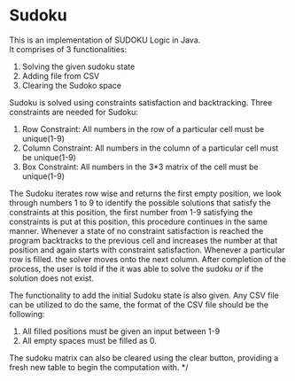 # Sudoku 
This is an implementation of SUDOKU Logic in Java.  
It comprises of 3 functionalities:
  1. Solving the given sudoku state
  2. Adding file from CSV 
  3. Clearing the Sudoko space

Sudoku is solved using constraints satisfaction and backtracking. Three constraints are needed for Sudoku: 
  1. Row Constraint: All numbers in the row of a particular cell must be unique(1-9)
  2. Column Constraint: All numbers in the column of a particular cell must be unique(1-9) 
  3. Box Constraint: All numbers in the 3*3 matrix of the cell must be unique(1-9)
  
The Sudoku iterates row wise and returns the first empty position, we look through numbers 1 to 9 to identify the possible solutions that satisfy the constraints at this position, the first number from 1-9 satisfying the constraints is put at this position, this procedure continues in the same manner. Whenever a state of no constraint satisfaction is reached the program backtracks to the previous cell and increases the number at that position and again starts with constraint satisfaction. Whenever a particular row is filled. the solver moves onto the next column. After completion of the process, the user is told if the it was able to solve the sudoku or if the solution does not exist. 

The functionality to add the initial Sudoku state is also given. Any CSV file can be utilized to do the same, the format of the CSV file should be the following: 
  1. All filled positions must be given an input between 1-9 
  2. All empty spaces must be filled as 0. 
  
The sudoku matrix can also be cleared using the clear button, providing a fresh new table to begin the computation with. */
